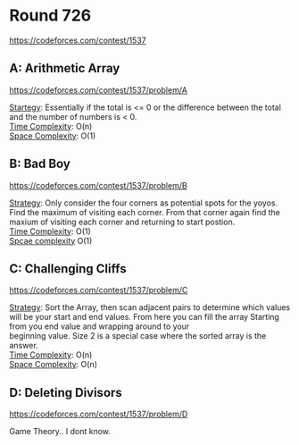 # Round 726
https://codeforces.com/contest/1537


## A: Arithmetic Array
https://codeforces.com/contest/1537/problem/A

<ins>Startegy</ins>: Essentially if the total is <= 0 or the difference between the total and the number of numbers is < 0.
<br>
<ins>Time Complexity</ins>: O(n)
<br>
<ins>Space Complexity</ins>: O(1)

## B: Bad Boy
https://codeforces.com/contest/1537/problem/B

<ins>Strategy</ins>: Only consider the four corners as potential spots for the yoyos. Find the maximum of visiting each corner. From that corner again find the maxium of visiting each corner and returning to start postion.
<br>
<ins>Time Complexity</ins>: O(1)
<br>
<ins>Spcae complexity</ins> O(1)


## C: Challenging Cliffs
https://codeforces.com/contest/1537/problem/C

<ins>Strategy</ins>: Sort the Array, then scan adjacent pairs to determine which values will be your start and end values. From here you can fill the array Starting from you end value and wrapping around to your<br>beginning value. Size 2 is a special case where the sorted array is the answer.
<br>
<ins>Time Complexity</ins>: O(n)
<br>
<ins>Space Complexity</ins>: O(n)

## D: Deleting Divisors
https://codeforces.com/contest/1537/problem/D

Game Theory.. I dont know.